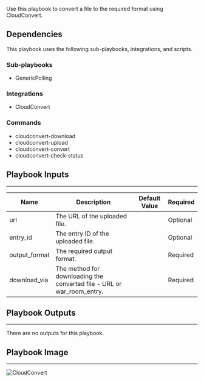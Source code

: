 Use this playbook to convert a file to the required format using CloudConvert.

## Dependencies
This playbook uses the following sub-playbooks, integrations, and scripts.

### Sub-playbooks
* GenericPolling

### Integrations
* CloudConvert


### Commands
* cloudconvert-download
* cloudconvert-upload
* cloudconvert-convert
* cloudconvert-check-status

## Playbook Inputs
---

| **Name** | **Description** | **Default Value** | **Required** |
| --- | --- | --- | --- |
| url | The URL of the uploaded file. |  | Optional |
| entry_id | The entry ID of the uploaded file. |  | Optional |
| output_format | The required output format.|  | Required |
| download_via | The method for downloading the converted file - URL or war_room_entry. |  | Required |

## Playbook Outputs
---
There are no outputs for this playbook.

## Playbook Image
---
![CloudConvert](../../doc_files/100620498-2ad0cc00-3327-11eb-8959-3ec0726dbced.png)

